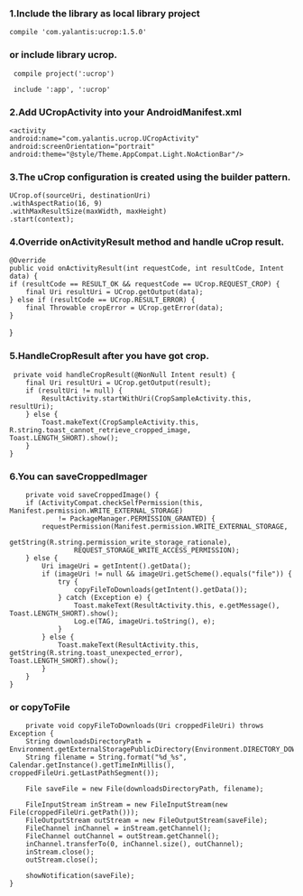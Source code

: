 ### 1.Include the library as local library project 
	 
	compile 'com.yalantis:ucrop:1.5.0' 

###  or include library ucrop.	
	 compile project(':ucrop')
	
	 include ':app', ':ucrop'
	
	

### 2.Add UCropActivity into your AndroidManifest.xml

	<activity
    android:name="com.yalantis.ucrop.UCropActivity"
    android:screenOrientation="portrait"
    android:theme="@style/Theme.AppCompat.Light.NoActionBar"/>
### 3.The uCrop configuration is created using the builder pattern.

	UCrop.of(sourceUri, destinationUri)
    .withAspectRatio(16, 9)
    .withMaxResultSize(maxWidth, maxHeight)
    .start(context);

### 4.Override  onActivityResult  method and handle uCrop result.

	@Override
	public void onActivityResult(int requestCode, int resultCode, Intent data) {
    if (resultCode == RESULT_OK && requestCode == UCrop.REQUEST_CROP) {
        final Uri resultUri = UCrop.getOutput(data);
    } else if (resultCode == UCrop.RESULT_ERROR) {
        final Throwable cropError = UCrop.getError(data);
    }
}

### 5.HandleCropResult after you have got crop.
	 private void handleCropResult(@NonNull Intent result) {
        final Uri resultUri = UCrop.getOutput(result);
        if (resultUri != null) {
            ResultActivity.startWithUri(CropSampleActivity.this, resultUri);
        } else {
            Toast.makeText(CropSampleActivity.this, R.string.toast_cannot_retrieve_cropped_image, Toast.LENGTH_SHORT).show();
        }
    }

### 6.You can saveCroppedImager 	
	    private void saveCroppedImage() {
        if (ActivityCompat.checkSelfPermission(this, Manifest.permission.WRITE_EXTERNAL_STORAGE)
                != PackageManager.PERMISSION_GRANTED) {
            requestPermission(Manifest.permission.WRITE_EXTERNAL_STORAGE,
                    getString(R.string.permission_write_storage_rationale),
                    REQUEST_STORAGE_WRITE_ACCESS_PERMISSION);
        } else {
            Uri imageUri = getIntent().getData();
            if (imageUri != null && imageUri.getScheme().equals("file")) {
                try {
                    copyFileToDownloads(getIntent().getData());
                } catch (Exception e) {
                    Toast.makeText(ResultActivity.this, e.getMessage(), Toast.LENGTH_SHORT).show();
                    Log.e(TAG, imageUri.toString(), e);
                }
            } else {
                Toast.makeText(ResultActivity.this, getString(R.string.toast_unexpected_error), Toast.LENGTH_SHORT).show();
            }
        }
    }

### or copyToFile

	    private void copyFileToDownloads(Uri croppedFileUri) throws Exception {
        String downloadsDirectoryPath = Environment.getExternalStoragePublicDirectory(Environment.DIRECTORY_DOWNLOADS).getAbsolutePath();
        String filename = String.format("%d_%s", Calendar.getInstance().getTimeInMillis(), croppedFileUri.getLastPathSegment());

        File saveFile = new File(downloadsDirectoryPath, filename);

        FileInputStream inStream = new FileInputStream(new File(croppedFileUri.getPath()));
        FileOutputStream outStream = new FileOutputStream(saveFile);
        FileChannel inChannel = inStream.getChannel();
        FileChannel outChannel = outStream.getChannel();
        inChannel.transferTo(0, inChannel.size(), outChannel);
        inStream.close();
        outStream.close();

        showNotification(saveFile);
    }